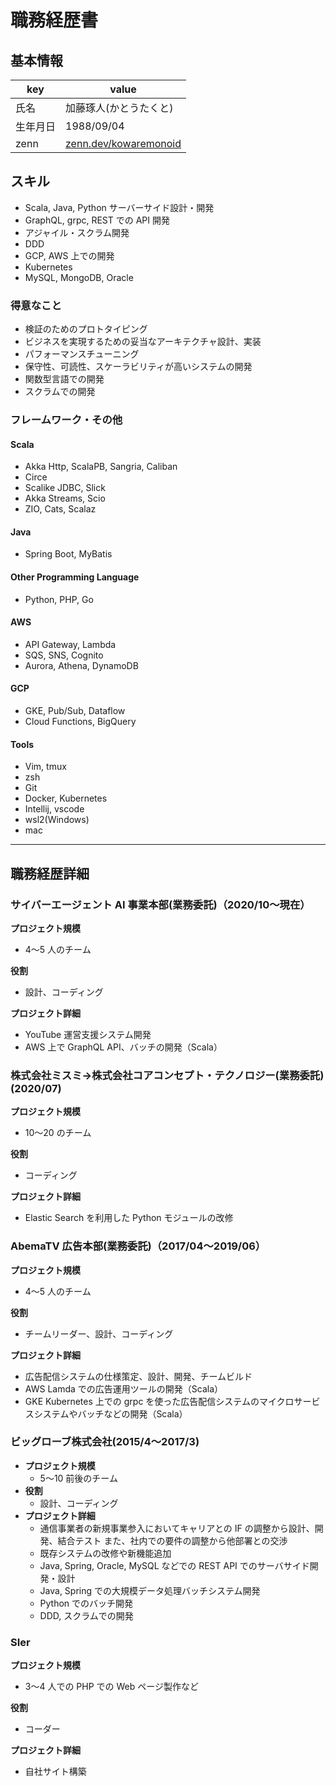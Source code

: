 # 職務経歴書

## 基本情報

| key      | value                                                  |
| -------- | ------------------------------------------------------ |
| 氏名     | 加藤琢人(かとうたくと)                                 |
| 生年月日 | 1988/09/04                                             |
| zenn     | [zenn.dev/kowaremonoid](https://zenn.dev/kowaremonoid) |

## スキル

- Scala, Java, Python サーバーサイド設計・開発
- GraphQL, grpc, REST での API 開発
- アジャイル・スクラム開発
- DDD
- GCP, AWS 上での開発
- Kubernetes
- MySQL, MongoDB, Oracle

### 得意なこと

- 検証のためのプロトタイピング
- ビジネスを実現するための妥当なアーキテクチャ設計、実装
- パフォーマンスチューニング
- 保守性、可読性、スケーラビリティが高いシステムの開発
- 関数型言語での開発
- スクラムでの開発

### フレームワーク・その他

#### Scala

- Akka Http, ScalaPB, Sangria, Caliban
- Circe
- Scalike JDBC, Slick
- Akka Streams, Scio
- ZIO, Cats, Scalaz

#### Java

- Spring Boot, MyBatis

#### Other Programming Language

- Python, PHP, Go

#### AWS

- API Gateway, Lambda
- SQS, SNS, Cognito
- Aurora, Athena, DynamoDB

#### GCP

- GKE, Pub/Sub, Dataflow
- Cloud Functions, BigQuery

#### Tools

- Vim, tmux
- zsh
- Git
- Docker, Kubernetes
- Intellij, vscode
- wsl2(Windows)
- mac

---

## 職務経歴詳細

### サイバーエージェント AI 事業本部(業務委託)（2020/10〜現在）

**プロジェクト規模**

- 4〜5 人のチーム

**役割**

- 設計、コーディング

**プロジェクト詳細**

- YouTube 運営支援システム開発
- AWS 上で GraphQL API、バッチの開発（Scala）

### 株式会社ミスミ->株式会社コアコンセプト・テクノロジー(業務委託) (2020/07)

**プロジェクト規模**

- 10〜20 のチーム

**役割**

- コーディング

**プロジェクト詳細**

- Elastic Search を利用した Python モジュールの改修

### AbemaTV 広告本部(業務委託)（2017/04〜2019/06）

**プロジェクト規模**

- 4〜5 人のチーム

**役割**

- チームリーダー、設計、コーディング

**プロジェクト詳細**

- 広告配信システムの仕様策定、設計、開発、チームビルド
- AWS Lamda での広告運用ツールの開発（Scala）
- GKE Kubernetes 上での grpc を使った広告配信システムのマイクロサービスシステムやバッチなどの開発（Scala）

### ビッグローブ株式会社(2015/4〜2017/3)

- **プロジェクト規模**
  - 5〜10 前後のチーム
- **役割**
  - 設計、コーディング
- **プロジェクト詳細**
  - 通信事業者の新規事業参入においてキャリアとの IF の調整から設計、開発、結合テスト
    また、社内での要件の調整から他部署との交渉
  - 既存システムの改修や新機能追加
  - Java, Spring, Oracle, MySQL などでの REST API でのサーバサイド開発・設計
  - Java, Spring での大規模データ処理バッチシステム開発
  - Python でのバッチ開発
  - DDD, スクラムでの開発

### SIer 

**プロジェクト規模**

- 3〜4 人での PHP での Web ページ製作など

**役割**

- コーダー

**プロジェクト詳細**

- 自社サイト構築
